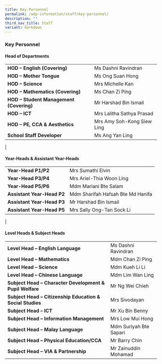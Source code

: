 ```yaml
---
title: Key Personnel
permalink: /wdp-information/staff/key-personnel/
description: ""
third_nav_title: Staff
variant: markdown
---
```

### **Key Personnel**
#### **Head of Departments**

|  |  |
|---|---|
| **HOD – English (Covering)** | Ms Dashni Ravindran |
| **HOD – Mother Tongue** | Ms Ong Suan Hong |
| **HOD – Science** | Mrs Michelle Kan |
| **HOD – Mathematics (Covering)** | Ms Chan Zi Ping |
| **HOD – Student Management (Covering)** | Mr Harshad Bin Ismail |
| **HOD – ICT** | Mrs Lalitha Sathya Prasad |
| **HOD – PE, CCA & Aesthetics** | Mrs Amy Soh-Kong Siew Ling |
| **School Staff Developer** | Ms Ang Yan Ling |
|

#### **Year-Heads & Assistant Year-Heads**

|  |  |
|---|---|
| **Year-Head P1/P2** | Mrs Sumathi Elvin |
| **Year-Head P3/P4** | Mrs Ariel-Thia Woon Ling |
| **Year-Head P5/P6** | Mdm Mariani Bte Salam |
| **Assistant Year-Head P2**  | Mdm Sharifah Hafsah Bte Md Hanifa |
| **Assistant Year-Head P3** | Mr Harshad Bin Ismail |
| **Assistant Year-Head P5** | Mrs Sally Ong-Tan Sock Li |
|

#### **Level Heads & Subject Heads**

|  |  |
|---|---|
| **Level Head – English Language**  | Ms Dashni Ravindran  |
| **Level Head – Mathematics** | Mdm Chan Zi Ping |
| **Level Head – Science** | Mdm Kueh Li Li |
| **Level Head – Chinese Language** | Mdm Lim Wan Ling |
| **Subject Head – Character Development & Pupil Welfare** | Mr Ng Wei Chieh |
| **Subject Head – Citizenship Education & Social Studies** | Mrs Sivodayan |
| **Subject Head – ICT** | Mr Xu Bin Benny |
| **Subject Head – Information Management** | Mrs Low Mui Hong |
| **Subject Head – Malay Language** | Mdm Suriyah Bte Sapari |
| **Subject Head – Physical Education/CCA** | Mr Barry Chin |
| **Subject Head – VIA & Partnership** | Mr Zainuddin Mohamad |